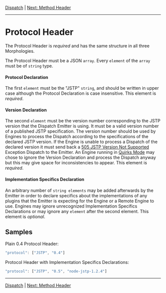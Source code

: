 [Dispatch](index.md) | [Next: Method Header](method.md)

---

Protocol Header
===============

The Protocol Header is _required_ and has the same structure in all three Morphologies.

The Protocol Header must be a JSON `array`. Every `element` of the `array` must be of `string` type. 

#### Protocol Declaration

The first `element` must be the "JSTP" `string`, and should be written in upper case although the Protocol Declaration is case insensitive. This element is _required_.

#### Version Declaration

The second `element` must be the version number corresponding to the JSTP version that the Dispatch Emitter is using. It must be a valid version number of a published JSTP specification. The version number should be used by Engines to process the Dispatch according to the specifications of the declared JSTP version. If the Engine is unable to process a Dispatch of the declared version it must send back a [505 JSTP Version Not Supported](https://github.com/southlogics/jstp-rfc/blob/master/version/0.5/syntax/status-code.md#505-jstp-version-not-supported) Exception Dispatch to the Emitter. An Engine running in [Quirks Mode](https://github.com/southlogics/jstp-rfc/blob/master/version/0.5/vocabulary.md#quirks-mode) may chose to ignore the Version Declaration and process the Dispatch anyway but this may give space for inconsistencies to appear. This element is _required_.

#### Implementation Specifics Declaration

An arbitrary number of `string elements` may be added afterwards by the Emitter in order to declare specifics about the implementations of any plugins that the Emitter is expecting for the Engine or a Remote Engine to use. Engines may ignore unrecognized Implementation Specifics Declarations or may ignore any `element` after the second element. This element is _optional_.

Samples
-------

Plain 0.4 Protocol Header:

```javascript
"protocol": ["JSTP", "0.4"]
```

Protocol Header with Implementation Specifics Declarations:

```javascript
"protocol": ["JSTP", "0.5", "node-jstp-1.2.4"]
```

---

[Dispatch](index.md) | [Next: Method Header](method.md)

